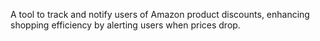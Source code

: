 A tool to track and notify users of Amazon product discounts, enhancing shopping efficiency by alerting users when prices drop.
